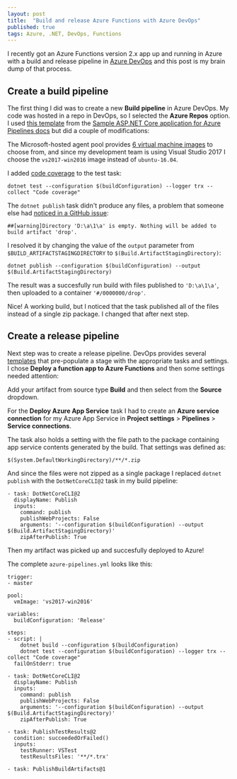 ```yaml
---
layout: post
title:  "Build and release Azure Functions with Azure DevOps"
published: true
tags: Azure, .NET, DevOps, Functions
---
```


I recently got an Azure Functions version 2.x app up and running in Azure with a build and release pipeline in [Azure DevOps](https://azure.microsoft.com/en-us/services/devops/) and this post is my brain dump of that process.

## Create a build pipeline

The first thing I did was to create a new **Build pipeline** in Azure DevOps. My code was hosted in a repo in DevOps, so I selected the **Azure Repos** option. I used [this template](https://github.com/MicrosoftDocs/pipelines-dotnet-core/blob/master/azure-pipelines.yml) from the [Sample ASP.NET Core application for Azure Pipelines docs](https://github.com/MicrosoftDocs/pipelines-dotnet-core) but did a couple of modifications:

The Microsoft-hosted agent pool provides [6 virtual machine images](https://docs.microsoft.com/en-us/azure/devops/pipelines/agents/hosted?view=azure-devops&tabs=yaml) to choose from, and since my development team is using Visual Studio 2017 I choose the `vs2017-win2016` image instead of `ubuntu-16.04`.

I added [code coverage](https://docs.microsoft.com/en-us/azure/devops/pipelines/languages/dotnet-core?view=azure-devops&tabs=yaml#collect-code-coverage) to the test task:

```
dotnet test --configuration $(buildConfiguration) --logger trx --collect "Code coverage"
```

The `dotnet publish` task didn't produce any files, a problem that someone else had [noticed in a GitHub issue](https://github.com/MicrosoftDocs/pipelines-dotnet-core/issues/12):

```
##[warning]Directory 'D:\a\1\a' is empty. Nothing will be added to build artifact 'drop'.
```

I resolved it by changing the value of the `output` parameter from `$BUILD_ARTIFACTSTAGINGDIRECTORY` to `$(Build.ArtifactStagingDirectory)`:

```
dotnet publish --configuration $(buildConfiguration) --output $(Build.ArtifactStagingDirectory)
```

The result was a succesfully run build with files published to `'D:\a\1\a'`, then uploaded to a container `'#/0000000/drop'`.

Nice! A working build, but I noticed that the task published all of the files instead of a single zip package. I changed that after next step.

## Create a release pipeline

Next step was to create a release pipeline. DevOps provides several [templates](https://docs.microsoft.com/en-us/azure/devops/pipelines/release/env-templates?view=azure-devops) that pre-populate a stage with the appropriate tasks and settings. I chose **Deploy a function app to Azure Functions** and then some settings needed attention:

Add your artifact from source type **Build** and then select from the **Source** dropdown.

For the **Deploy Azure App Service** task I had to create an **Azure service connection** for my Azure App Service in **Project settings** > **Pipelines** > **Service connections**.

The task also holds a setting with the file path to the package containing app service contents generated by the build. That settings was defined as:

```
$(System.DefaultWorkingDirectory)/**/*.zip
```

And since the files were not zipped as a single package I replaced `dotnet publish` with the `DotNetCoreCLI@2` task in my build pipeline:

```
- task: DotNetCoreCLI@2
  displayName: Publish
  inputs:
    command: publish
    publishWebProjects: False
    arguments: '--configuration $(buildConfiguration) --output $(Build.ArtifactStagingDirectory)'
    zipAfterPublish: True
```

Then my artifact was picked up and succesfully deployed to Azure!

The complete `azure-pipelines.yml` looks like this:

```
trigger:
- master

pool:
  vmImage: 'vs2017-win2016'

variables:
  buildConfiguration: 'Release'

steps:
- script: |
    dotnet build --configuration $(buildConfiguration)
    dotnet test --configuration $(buildConfiguration) --logger trx --collect "Code coverage"
  failOnStderr: true

- task: DotNetCoreCLI@2
  displayName: Publish
  inputs:
    command: publish
    publishWebProjects: False
    arguments: '--configuration $(buildConfiguration) --output $(Build.ArtifactStagingDirectory)'
    zipAfterPublish: True

- task: PublishTestResults@2
  condition: succeededOrFailed()
  inputs:
    testRunner: VSTest
    testResultsFiles: '**/*.trx'

- task: PublishBuildArtifacts@1
```
